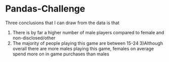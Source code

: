 # Pandas-Challenge
Three conclusions that I can draw from the data is that 
1) There is by far a higher number of male players compared to female and non-disclosed/other
2) The majority of people playing this game are between 15-24
3)Although overall there are more males playing this game, females on average spend more on in game purchases than males
